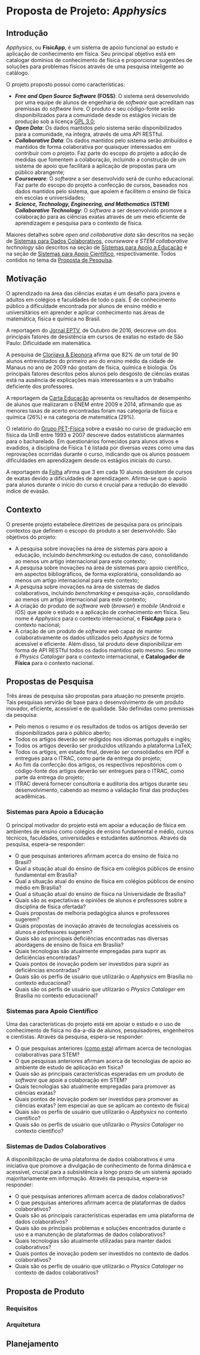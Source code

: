 # Proposta de Projeto: _Apphysics_

## Introdução

_Apphysics_, ou **FísicApp**, é um sistema de apoio funcional ao estudo e aplicação de conhecimento em física. Seu principal objetivo está em catalogar domínios de conhecimento de física e proporcionar sugestões de soluções para problemas físicos através de uma pesquisa inteligente ao catálogo.

O projeto proposto possui como características:

* **_Free and Open Source Software_ (FOSS)**: O sistema será desenvolvido por uma equipe de alunos de engenharia de _software_ que acreditam nas premissas do _software_ livre. O produto e seu código-fonte serão disponibilizados para a comunidade desde os estágios iniciais de produção sob a licença [GPL 3.0](https://www.gnu.org/licenses/gpl-3.0.pt-br.html);
* **_Open Data_**: Os dados mantidos pelo sistema serão disponibilizados para a comunidade, na íntegra, através de uma API RESTful.
* **_Collaborative Data_**: Os dados mantidos pelo sistema serão atribuídos e mantidos de forma colaborativa por quaisquer interessados em contribuir com o projeto. Faz parte do escopo do projeto a adoção de medidas que fomentem a colaboração, incluindo a construção de um sistema de apoio que facilitará a aplicação de propostas para um público abrangente;
* **_Courseware_**: O _software_ a ser desenvolvido será de cunho educacional. Faz parte do escopo do projeto a confecção de cursos, baseados nos dados mantidos pelo sistema, que apoiem e facilitem o ensino de física em escolas e universidades;
* **_Science, Technology, Engineering, and Mathematics_ (STEM) _Collaborative Technology_**: O _software_ a ser desenvolvido promove a colaboração para as ciências exatas através de um meio eficiente de aprendizagem e pesquisa para o contexto de física.

Maiores detalhes sobre _open and collaborative data_ são descritos na seção de [Sistemas para Dados Colaborativos](#sistemas-de-dados-colaborativos), _courseware_ e _STEM collaborative technology_ são descritos na seção de [Sistemas para Apoio a Educação](#sistemas-para-apoio-a-educação) e na seção de [Sistemas para Apoio Científico](#sistemas-para-apoio-científico), respectivamente. Todos contidos no tema da [Proposta de Pesquisa](#proposta-de-pesquisa).

## Motivação

O aprendizado na área das ciências exatas é um desafio para jovens e adultos em colégios e faculdades de todo o país. É de conhecimento público a dificuldade encontrada por alunos de ensino médio e universitários em aprender e aplicar conhecimento nas áreas de matemática, física e química no Brasil.

A reportagem do [Jornal EPTV](http://g1.globo.com/sp/sao-carlos-regiao/jornal-da-eptv-2edicao//videos/v/universitarios-desistem-de-cursos-de-exatas-por-conta-da-dificuldade-com-matematica/5366950/), de Outubro de 2016, descreve um dos principais fatores de desistência em cursos de exatas no estado de São Paulo: Dificuldade em matemática.

A pesquisa de [Clorijava & Eleonora](http://www.sbpcnet.org.br/livro/61ra/resumos/resumos/6537.htm) afirma que 82% de um total de 90 alunos entrevistados do primeiro ano do ensino médio da cidade de Manaus no ano de 2009 não gostam de física, química e biologia. Os principais fatores descritos pelos alunos pelo desgosto de ciências exatas está na ausência de explicações mais interessantes e a um trabalho deficiente dos professores.

A reportagem da [Carta Educação](http://www.cartaeducacao.com.br/reportagens/fisica-e-quimica-sao-as-maiores-dificuldades-do-enem/) apresenta os resultados de desempenho de alunos que realizaram o ENEM entre 2009 e 2014, afirmando que as menores taxas de acerto encontradas foram nas categoria de física e química (26%) e na categoria de matemática (29%).

O relatório do [Grupo PET-Física](http://www.if.ufrgs.br/gra/agenda/relatorio_a_comissao_de_graduacao.pdf) sobre a evasão no curso de graduação em física da UnB entre 1993 e 2007 descreve dados estatísticos alarmantes para o bacharelado. Em questionários fornecidos para alunos ativos e evadidos, a disciplina de Física 1 é listada por diversas vezes como uma das reprovações ocorridas durante o curso, indicando que os alunos possuem dificuldades em aprendizagem desde os estágios iniciais do curso.

A reportagem da [Folha](http://www1.folha.uol.com.br/educacao/2016/10/1819158-sem-preparo-e-financiamento-3-em-10-alunos-largam-cursos-de-exatas.shtml) afirma que 3 em cada 10 alunos desistem de cursos de exatas devido a dificuldades de aprendizagem. Afirma-se que o apoio para alunos durante o início do curso é crucial para a redução do elevado índice de evasão.

## Contexto

O presente projeto estabelece diretrizes de pesquisa para os principais contextos que definem o escopo do produto a ser desenvolvido. São objetivos do projeto:

* A pesquisa sobre inovações na área de sistemas para apoio a educação, incluindo _benchmarking_ ou estudos de caso, consolidando ao menos um artigo internacional para este contexto;
* A pesquisa sobre inovações na área de sistemas para apoio científico, em aspectos bibliográficos, de forma exploratória, consolidando ao menos um artigo internacional para este contexto;
* A pesquisa sobre inovações na área de sistemas de dados colaborativos, incluindo _benchmarking_ e pesquisa-ação, consolidando ao menos um artigo internacional para este contexto;
* A criação do produto de _software_ _web_ (_browser_) e _mobile_ (Android e iOS) que apoie o estudo e a aplicação de conhecimento em física. Seu nome é _Apphysics_ para o contexto internacional, e **FísicApp** para o contexto nacional;
* A criação de um produto de _software_ _web_ capaz de manter colaborativamente os dados utilizados pelo _Apphysics_ de forma acessível e eficiente. Além disso, tal produto deve disponibilizar em forma de API RESTful todos os dados mantidos pelo mesmo. Seu nome é _Physics Cataloger_ para o contexto internacional, e **Catalogador de Física** para o contexto nacional.

## Propostas de Pesquisa

Três áreas de pesquisa são propostas para atuação no presente projeto. Tais pesquisas servirão de base para o desenvolvimento de um produto inovador, eficiente, acessível e de qualidade. São definidas como premissas da pesquisa:

* Pelo menos o resumo e os resultados de todos os artigos deverão ser disponibilizados para o público aberto;
* Todos os artigos deverão ser redigidos nos idiomas português e inglês;
* Todos os artigos deverão ser produzidos utilizando a plataforma LaTeX;
* Todos os artigos, em estado final, deverão ser consolidados em PDF e entregues para o ITRAC, como parte da entrega do projeto;
* Ao fim da confecção dos artigos, os respectivos repositórios com o código-fonte dos artigos deverão ser entregues para o ITRAC, como parte da entrega do projeto;
* ITRAC deverá fornecer consultoria e auditoria dos artigos durante seu desenvolvimento, cabendo ao mesmo a validação final das produções acadêmicas.

### Sistemas para Apoio a Educação

O principal motivador do projeto está em apoiar a educação de física em ambientes de ensino como colégios de ensino fundamental e médio, cursos técnicos, faculdades, universidades e estudantes autônomos. Através da pesquisa, espera-se responder:

* O que pesquisas anteriores afirmam acerca do ensino de física no Brasil?
* Qual a situação atual do ensino de física em colégios públicos de ensino fundamental em Brasília?
* Qual a situação atual do ensino de física em colégios públicos de ensino médio em Brasília?
* Qual a situação atual do ensino de física na Universidade de Brasília?
* Quais são as expectativas e opiniões de alunos e professores sobre a disciplina de física ofertada?
* Quais propostas de melhoria pedagógica alunos e professores sugerem?
* Quais propostas de inovação através de tecnologias acessíveis os alunos e professores sugerem?
* Quais são as principais deficiências encontradas nas diversas abordagens de ensino de física em Brasília?
* Quais tecnologias são atualmente empregadas para suprir as deficiências encontradas?
* Quais pontos de inovação podem ser investidos para suprir as deficiências encontradas?
* Quais são os perfis de usuário que utilizarão o _Apphysics_ em Brasília no contexto educacional?
* Quais são os perfis de usuário que utilizarão o _Physics Cataloger_ em Brasília no contexto educacional?

### Sistemas para Apoio Científico

Uma das características do projeto está em apoiar o estudo e o uso de conhecimento de física no dia-a-dia de alunos, pesquisadores, engenheiros e cientistas. Através da pesquisa, espera-se responder:

* O que pesquisas anteriores ([como esta](http://ieeexplore.ieee.org/document/4543965/)) afirmam acerca de tecnologias colaborativas para STEM?
* O que pesquisas anteriores afirmam acerca de tecnologias de apoio ao ambiente de estudo de aplicação em física?
* Quais são as principais características esperadas em um produto de _software_ que apoie a colaboração em STEM?
* Quais tecnologias são atualmente empregadas para promover as ciências exatas?
* Quais pontos de inovação podem ser investidos para promover as ciências exatas? (em especial as que se aplicam ao contexto de física)
* Quais são os perfis de usuário que utilizarão o _Apphysics_ no contexto científico?
* Quais são os perfis de usuário que utilizarão o _Physics Cataloger_ no contexto científico?

### Sistemas de Dados Colaborativos

A disponibilização de uma plataforma de dados colaborativos é uma iniciativa que promove a divulgação de conhecimento de forma dinâmica e acessível, crucial para a subsistência a longo prazo de um sistema apoiado majoritariamente em informação. Através da pesquisa, espera-se responder:

* O que pesquisas anteriores afirmam acerca de dados colaborativos?
* O que pesquisas anteriores afirmam acerca de plataformas de dados colaborativos?
* Quais são as principais características esperadas em uma plataforma de dados colaborativos?
* Quais são os principais problemas e soluções encontrados durante o uso e a manutenção de plataformas de dados colaborativos?
* Quais tecnologias são atualmente utilizadas para manter dados colaborativos?
* Quais pontos de inovação podem ser investidos no contexto de dados colaborativos?
* Quais são os perfis de usuário que utilizarão o _Physics Cataloger_ no contexto de dados colaborativos?

## Proposta de Produto

### Requisitos

### Arquitetura

## Planejamento
